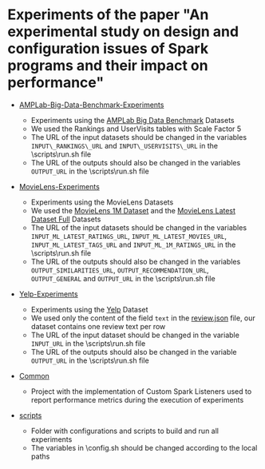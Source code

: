 # Experiments of the paper "An experimental study on design and configuration issues of Spark programs and their impact on performance"

* [AMPLab-Big-Data-Benchmark-Experiments](https://github.com/jbsneto-ppgsc-ufrn/spark-performance-issues-experiments/tree/master/AMPLab-Big-Data-Benchmark-Experiments)
 	* Experiments using the [AMPLab Big Data Benchmark](https://amplab.cs.berkeley.edu/benchmark/) Datasets 
 	* We used the Rankings and UserVisits tables with Scale Factor 5
 	* The URL of the input datasets should be changed in the variables `INPUT\_RANKINGS\_URL` and `INPUT\_USERVISITS\_URL` in the \scripts\run.sh file
 	* The URL of the outputs should also be changed in the variables `OUTPUT_URL` in the \scripts\run.sh file

* [MovieLens-Experiments](https://github.com/jbsneto-ppgsc-ufrn/spark-performance-issues-experiments/tree/master/MovieLens-Experiments)
	* Experiments using the MovieLens Datasets
	* We used the [MovieLens 1M Dataset](http://files.grouplens.org/datasets/movielens/ml-1m.zip) and the [MovieLens Latest Dataset Full](http://files.grouplens.org/datasets/movielens/ml-latest.zip) Datasets
	* The URL of the input datasets should be changed in the variables `INPUT_ML_LATEST_RATINGS_URL`, `INPUT_ML_LATEST_MOVIES_URL`, `INPUT_ML_LATEST_TAGS_URL` and `INPUT_ML_1M_RATINGS_URL` in the \scripts\run.sh file
	* The URL of the outputs should also be changed in the variables `OUTPUT_SIMILARITIES_URL`, `OUTPUT_RECOMMENDATION_URL`, `OUTPUT_GENERAL` and `OUTPUT_URL` in the \scripts\run.sh file

* [Yelp-Experiments](https://github.com/jbsneto-ppgsc-ufrn/spark-performance-issues-experiments/tree/master/Yelp-Experiments)
	* Experiments using the [Yelp](https://www.yelp.com/dataset) Dataset
	* We used only the content of the field `text` in the [review.json](https://www.yelp.com/dataset/documentation/main) file, our dataset contains one review text per row
	* The URL of the input dataset should be changed in the variable `INPUT_URL` in the \scripts\run.sh file
	* The URL of the outputs should also be changed in the variable `OUTPUT_URL` in the \scripts\run.sh file

* [Common](https://github.com/jbsneto-ppgsc-ufrn/spark-performance-issues-experiments/tree/master/Common)
	* Project with the implementation of Custom Spark Listeners used to report performance metrics during the execution of experiments

* [scripts](https://github.com/jbsneto-ppgsc-ufrn/spark-performance-issues-experiments/tree/master/scripts)
	* Folder with configurations and scripts to build and run all experiments
	* The variables in \config.sh should be changed according to the local paths